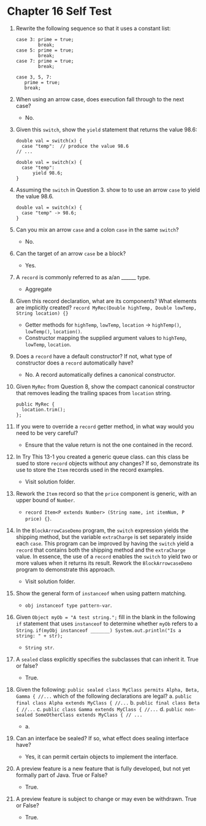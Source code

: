 # Chapter 16 Self Test

1. Rewrite the following sequence so that it uses a constant list:
   ```
   case 3: prime = true;
           break;
   case 5: prime = true;
           break;
   case 7: prime = true;
           break;
   ```
   ```
   case 3, 5, 7:
      prime = true;
      break;
   ```

2. When using an arrow case, does execution fall through to the next case?
   - No.
  
3. Given this `switch`, show the `yield` statement that returns the value 98.6:
   ```
   double val = switch(x) {
     case "temp":  // produce the value 98.6
   // ...
   ```
   ```
   double val = switch(x) {
     case "temp":
         yield 98.6;
   }
   ```

4. Assuming the `switch` in Question 3. show to to use an arrow `case` to yield the value 98.6.
   ```
   double val = switch(x) {
     case "temp" -> 98.6;
   }

   ```

5. Can you mix an arrow `case` and a colon `case` in the same `switch`?
   - No.
  
6. Can the target of an arrow `case` be a block?
   - Yes.
  
7. A `record` is commonly referred to as a/an ______ type.
   - Aggregate
  
8. Given this record declaration, what are its components? What elements are implicitly created?
   `record MyRec(Double highTemp, Double lowTemp, String location) {}`
   - Getter methods for `highTemp`, `lowTemp`, `location` -> `highTemp()`, `lowTemp()`, `location()`.
   - Constructor mapping the supplied argument values to `highTemp`, `lowTemp`, `location`.
  
9. Does a `record` have a default constructor? If not, what type of constructor does a `record` automatically have?
    - No. A record automatically defines a canonical constructor.
  
10. Given `MyRec` from Question 8, show the compact canonical constructor that removes leading the trailing spaces from `location` string.
    ```
    public MyRec {
      location.trim();
    };
    ```

11. If you were to override a `record` getter method, in what way would you need to be very careful?
    - Ensure that the value return is not the one contained in the record.
   
12. In Try This 13-1 you created a generic queue class. can this class be sued to store `record` objects without any changes? If so, demonstrate its use to store the `Item` records used in the record examples.
    - Visit solution folder.
   
13. Rework the `Item` record so that the `price` component is generic, with an upper bound of `Number`.
    - `record Item<P extends Number> (String name, int itemNum, P price) {}`.
   
14. In the `BlockArrowCaseDemo` program, the `switch` expression yields the shipping method, but the variable `extraCharge` is set separately inside each `case`. This program can be improved by having the `switch` yield a `record` that contains both the shipping method and the `extraCharge` value. In essence, the use of a `record` enables the `switch` to yield two or more values when it returns its result. Rework the `BlockArrowcaseDemo` program to demonstrate this approach.
    - Visit solution folder.
   
15. Show the general form of `instanceof` when using pattern matching.
    - `obj instanceof type pattern-var`.
   
16. Given `Object myOb = "A test string.";` fill in the blank in the following `if` statement that uses `instanceof` to determine whether `myOb` refers to a `String`.
    `if(myObj instanceof _______) System.out.println("Is a string: " + str);`
    - `String str`.
   
17. A `sealed` class explicitly specifies the subclasses that can inherit it. True or false?
    - True.
   
18. Given the following:
    `public sealed class MyClass permits Alpha, Beta, Gamma { //...`
    which of the following declarations are legal?
    a. `public final class Alpha extends MyClass { //...`
    b. `public final class Beta { //...`
    c. `public class Gamma extends MyClass { //...`
    d. `public non-sealed SomeOtherClass extends MyClass { // ...`
    - a.
   
19. Can an interface be sealed? If so, what effect does sealing interface have?
    - Yes, it can permit certain objects to implement the interface.
   
20. A preview feature is a new feature that is fully developed, but not yet formally part of Java. True or False?
    - True.
   
21. A preview feature is subject to change or may even be withdrawn. True or False?
    - True.
